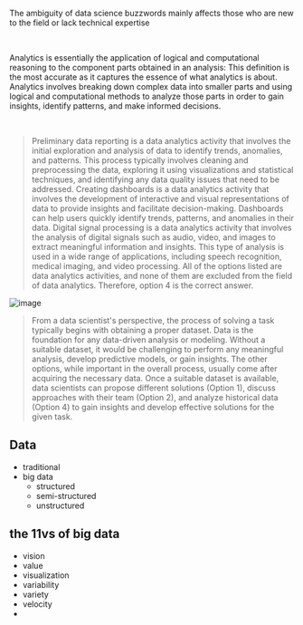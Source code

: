 The ambiguity of data science buzzwords mainly affects those who are new to the field or lack technical expertise


<br>


Analytics is essentially the application of logical and computational reasoning to the component parts obtained in an analysis: This definition is the most accurate as it captures the essence of what analytics is about. Analytics involves breaking down complex data into smaller parts and using logical and computational methods to analyze those parts in order to gain insights, identify patterns, and make informed decisions.


<br>

>  Preliminary data reporting is a data analytics activity that involves the initial exploration and analysis of data to identify trends, anomalies, and patterns. This process typically involves cleaning and preprocessing the data, exploring it using visualizations and statistical techniques, and identifying any data quality issues that need to be addressed. Creating dashboards is a data analytics activity that involves the development of interactive and visual representations of data to provide insights and facilitate decision-making. Dashboards can help users quickly identify trends, patterns, and anomalies in their data. Digital signal processing is a data analytics activity that involves the analysis of digital signals such as audio, video, and images to extract meaningful information and insights. This type of analysis is used in a wide range of applications, including speech recognition, medical imaging, and video processing. All of the options listed are data analytics activities, and none of them are excluded from the field of data analytics. Therefore, option 4 is the correct answer.



![image](https://github.com/user-attachments/assets/cf5829de-3097-4ea3-8640-5259d789b7d5)



>  From a data scientist's perspective, the process of solving a task typically begins with obtaining a proper dataset. Data is the foundation for any data-driven analysis or modeling. Without a suitable dataset, it would be challenging to perform any meaningful analysis, develop predictive models, or gain insights. The other options, while important in the overall process, usually come after acquiring the necessary data. Once a suitable dataset is available, data scientists can propose different solutions (Option 1), discuss approaches with their team (Option 2), and analyze historical data (Option 4) to gain insights and develop effective solutions for the given task.


## Data
- traditional
- big data
    - structured
    - semi-structured
    - unstructured

## the 11vs of big data
- vision
- value
- visualization
- variability
- variety
- velocity
- 
